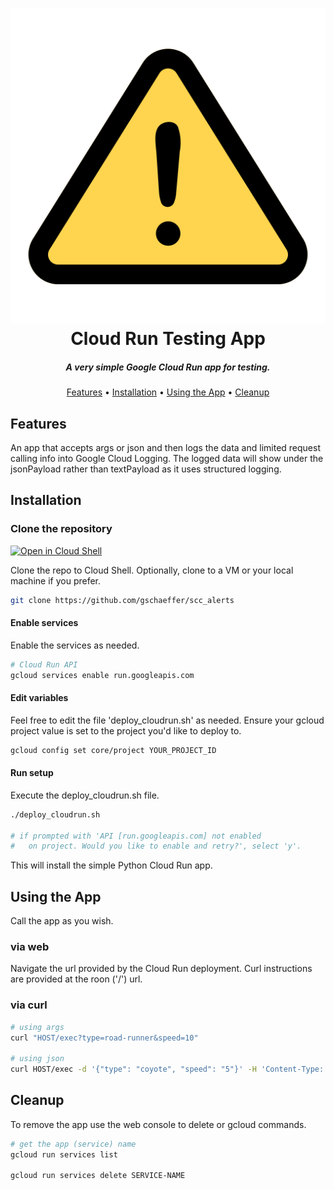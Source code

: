 <h1 align="center">
<img src="img/warning.png" alt="SCC Alerts">
<br>Cloud Run Testing App
</h1>
<h5 align="center">A very simple Google Cloud Run app for testing.</h5>
<p align="center">
  <a href="#features">Features</a> •
  <a href="#installation">Installation</a> •
  <a href="#usage">Using the App</a> •
  <a href="#cleanup">Cleanup</a>
</p>

## Features

An app that accepts args or json and then logs the data and limited request calling info into Google Cloud Logging. The logged data will show under the jsonPayload rather than textPayload as it uses structured logging.

## Installation

### Clone the repository 

[![Open in Cloud Shell](https://gstatic.com/cloudssh/images/open-btn.svg)](https://ssh.cloud.google.com/cloudshell/editor?cloudshell_git_repo=https%3A%2F%2Fgithub.com%2Fgschaeffer%2Fscc_alerts&cloudshell_git_branch=main)

Clone the repo to Cloud Shell. Optionally, clone to a VM or your local machine if you prefer.
```bash
git clone https://github.com/gschaeffer/scc_alerts
```

#### Enable services

Enable the services as needed. 

```bash
# Cloud Run API 
gcloud services enable run.googleapis.com
```

#### Edit variables

Feel free to edit the file 'deploy_cloudrun.sh' as needed.
Ensure your gcloud project value is set to the project you'd like to deploy to.
```bash 
gcloud config set core/project YOUR_PROJECT_ID
```
#### Run setup

Execute the deploy_cloudrun.sh file.

```bash
./deploy_cloudrun.sh

# if prompted with 'API [run.googleapis.com] not enabled 
#   on project. Would you like to enable and retry?', select 'y'.
```

This will install the simple Python Cloud Run app. 


## Using the App

Call the app as you wish. 

### via web
Navigate the url provided by the Cloud Run deployment. Curl instructions are provided at the roon ('/') url.

### via curl

``` bash
# using args
curl "HOST/exec?type=road-runner&speed=10"

# using json
curl HOST/exec -d '{"type": "coyote", "speed": "5"}' -H 'Content-Type: application/json'
```

## Cleanup

To remove the app use the web console to delete or gcloud commands.

```bash
# get the app (service) name
gcloud run services list

gcloud run services delete SERVICE-NAME
```
